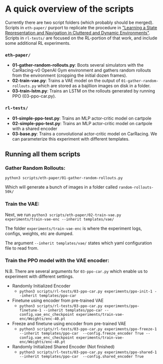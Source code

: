 # A quick overview of the scripts
Currently there are two script folders (which probably should be merged).
Scripts in `eth-paper/` purport to replicate the procedure in ["Learning a State Representation and Navigation in Cluttered and Dynamic Environments"](https://arxiv.org/pdf/2103.04351.pdf). 
Scripts in `rl-tests/` are focused on the RL-portion of that work, and include some additional RL experiments.

### `eth-paper/`
- **01-gather-random-rollouts.py**: Boots several simulators with the CarRacing-v0 OpenAI Gym environment and gathers random rollouts from the environment (cropping the initial dozen frames).
- **02-train-vae.py**: Trains a VAE model on the output of `01-gather-random-rollouts.py` which are stored as a bajillion images on disk in a folder.
- **03-train-lstm.py**: Trains an LSTM on the rollouts generated by running PPO (03-ppo-car.py).

### `rl-tests/`
- **01-simple-ppo-test.py**: Trains an MLP actor-critic model on cartpole
- **02-simple-ppo-test.py**: Trains an MLP actor-critic model on cartpole with a shared encoder
- **03-base.py**: Trains a convolutional actor-critic model on CarRacing. We can parameterize this experiment with different templates.

## Running all them scripts

### Gather Random Rollouts:

`python3 scripts/eth-paper/01-gather-random-rollouts.py`

Which will generate a bunch of images in a folder called `random-rollouts-50k/`

### Train the VAE:

Next, we run `python3 scripts/eth-paper/02-train-vae.py experiments/train-vae-enc --inherit templates/vae/`

The folder `experiments/train-vae-enc` is where the experiment logs, configs, weights, etc are dumped. 

The argument `--inherit templates/vae/` states which yaml configuration file to read from.

### Train the PPO model with the VAE encoder:

N.B. There are several arguments for `03-ppo-car.py` which enable us to experiment with different settings.

- Randomly Initialized Encoder
    - `python3 scripts/rl-tests/03-ppo-car.py experiments/ppo-init-1 --inherit templates/ppo-car`
- Finetune using encoder from pre-trained VAE
    - `python3 scripts/rl-tests/03-ppo-car.py experiments/ppo-finetune-1 --inherit templates/ppo-car --config.vae_enc_checkpoint experiments/train-vae-enc/Weights/enc-40.pt`
- Freeze and finetune using encoder from pre-trained VAE
    - `python3 scripts/rl-tests/03-ppo-car.py experiments/ppo-freeze-1 --inherit templates/ppo-car  --config.freeze_encoder True --config.vae_enc_checkpoint experiments/train-vae-enc/Weights/enc-40.pt`
- Randomly Initialized Shared Encoder (Not finished)
    - `python3 scripts/rl-tests/03-ppo-car.py experiments/ppo-shared-1 --inherit templates/ppo-car  --config.shared_encoder True`

